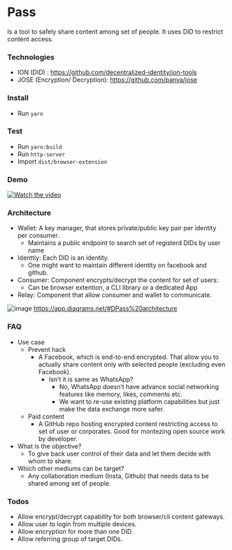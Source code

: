 # Pass

Is a tool to safely share content among set of people. It uses DID to restrict content access.

### Technologies
* ION (DID) : https://github.com/decentralized-identity/ion-tools
* JOSE (Encryption/ Decryption): https://github.com/panva/jose

### Install

- Run `yarn`

### Test

- Run `yarn:build`
- Run `http-server`
- Import `dist/browser-extension`

### Demo

[![Watch the video](https://user-images.githubusercontent.com/4686410/148703377-75cf29a9-49d2-46e2-8728-02ea954b0ced.png)](https://drive.google.com/file/d/1aa7MP4kAgimkCQofe3Y4XezseBSbJH5b/view?usp=sharing)

### Architecture
- Wallet: A key manager, that stores private/public key pair per identity per consumer.
  - Maintains a public endpoint to search set of registerd DIDs by user name   
- Identtiy: Each DID is an identity. 
  - One might want to maintain different identity on facebook and github.
- Consumer: Component encrypts/decrypt the content for set of users:
  - Can be browser extention, a CLI library or a dedicated App
- Relay: Component that allow consumer and wallet to communicate.


![image](https://user-images.githubusercontent.com/4686410/149643355-20ee0263-f21e-47d3-94f4-3a5bc8fa07cf.png)
https://app.diagrams.net/#DPass%20architecture



### FAQ
- Use case 
  - Prevent hack
    - A Facebook, which is end-to-end encrypted. That allow you to actually share content only with selected people (excluding even Facebook).
      - Isn’t it is same as WhatsApp? 
        - No, WhatsApp  doesn’t have advance social networking features like memory, likes, comments etc. 
        - We want to re-use existing platform capabilities but just make the data exchange more safer.
  - Paid content
    - A GitHub repo hosting encrypted content restricting access to set of user or corporates. Good for montezing open source work by developer.
- What is the objective?  
  - To give back user control of their data and let them decide with whom to share.
- Which other mediums can be target?  
  - Any collaboration medium (Insta, Github) that needs data to be shared among set of people.


### Todos
- Allow encrypt/decrypt capability for both browser/cli content gateways.
- Allow user to login from multiple devices.
- Allow encryption for more than one DID.
- Allow referring group of target DIDs.
